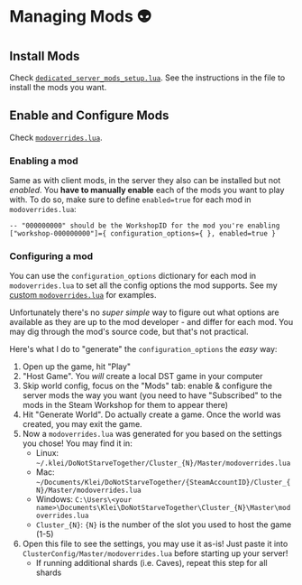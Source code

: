 # Managing Mods :alien:

## Install Mods

Check [`dedicated_server_mods_setup.lua`](./dedicated_server_mods_setup.lua). See the instructions in the file to install the mods you want.

## Enable and Configure Mods

Check [`modoverrides.lua`](./modoverrides.lua).

### Enabling a mod

Same as with client mods, in the server they also can be installed but not _enabled_. You **have to manually enable** each of the mods you want to play with. To do so, make sure to define `enabled=true` for each mod in `modoverrides.lua`:

    -- "000000000" should be the WorkshopID for the mod you're enabling
    ["workshop-000000000"]={ configuration_options={ }, enabled=true }

### Configuring a mod

You can use the `configuration_options` dictionary for each mod in `modoverrides.lua` to set all the config options the mod supports. See my [custom `modoverrides.lua`](./modoverrides-custom.lua) for examples.

Unfortunately there's no _super simple_ way to figure out what options are available as they are up to the mod developer - and differ for each mod. You may dig through the mod's source code, but that's not practical.

Here's what I do to "generate" the `configuration_options` the _easy_ way:

1. Open up the game, hit "Play"
1. "Host Game". You _will_ create a local DST game in your computer
1. Skip world config, focus on the "Mods" tab: enable & configure the server mods the way you want (you need to have "Subscribed" to the mods in the Steam Workshop for them to appear there)
1. Hit "Generate World". Do actually create a game. Once the world was created, you may exit the game.
1. Now a `modoverrides.lua` was generated for you based on the settings you chose! You may find it in:
    * Linux: `~/.klei/DoNotStarveTogether/Cluster_{N}/Master/modoverrides.lua`
    * Mac: `~/Documents/Klei/DoNotStarveTogether/{SteamAccountID}/Cluster_{N}/Master/modoverrides.lua`
    * Windows: `C:\Users\<your name>\Documents\Klei\DoNotStarveTogether\Cluster_{N}\Master\modoverrides.lua`
    * `Cluster_{N}`: `{N}` is the number of the slot you used to host the game (1-5)
1. Open this file to see the settings, you may use it as-is! Just paste it into `ClusterConfig/Master/modoverrides.lua` before starting up your server!
    * If running additional shards (i.e. Caves), repeat this step for all shards

